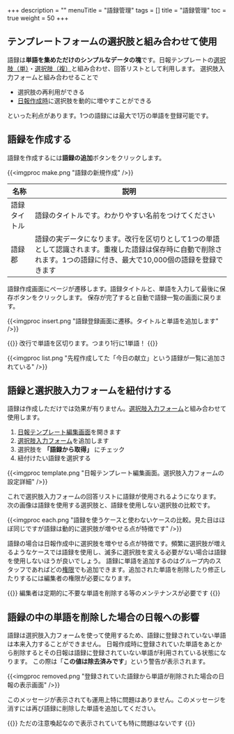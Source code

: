 +++
description = ""
menuTitle = "語録管理"
tags = []
title = "語録管理"
toc = true
weight = 50
+++

## テンプレートフォームの選択肢と組み合わせて使用

語録は**単語を集めただけのシンプルなデータの塊**です。日報テンプレートの[選択肢（単）](/manual/initial-setting/group-setting/template/select/)・[選択肢（複）](/manual/initial-setting/group-setting/template/select2/)と組み合わせ、回答リストとして利用します。
選択肢入力フォームと組み合わせることで

- 選択肢の再利用ができる
- [日報作成時](/manual/write-report/write/)に選択肢を動的に増やすことができる

といった利点があります。1つの語録には最大で1万の単語を登録可能です。

## 語録を作成する

語録を作成するには**語録の追加**ボタンをクリックします。

{{<imgproc make.png "語録の新規作成" />}}

|名称|説明|
|---|---|
|語録タイトル|語録のタイトルです。わかりやすい名前をつけてください|
|語録郡|語録の実データになります。改行を区切りとして1つの単語として認識されます。重複した語録は保存時に自動で削除されます。1つの語録に付き、最大で10,000個の語録を登録できます|

語録作成画面にページが遷移します。語録タイトルと、単語を入力して最後に保存ボタンをクリックします。
保存が完了すると自動で語録一覧の画面に戻ります。

{{<imgproc insert.png "語録登録画面に遷移。タイトルと単語を追加します" />}}

{{<alice pos="right" icon="here">}}
改行で単語を区切ります。つまり1行に1単語！
{{</alice>}}

{{<imgproc list.png "先程作成してた「今日の献立」という語録が一覧に追加されている" />}}

## 語録と選択肢入力フォームを紐付けする

語録は作成しただけでは効果が有りません。[選択肢入力フォーム](/manual/initial-setting/group-setting/template/select/)と組み合わせて使用します。

1. [日報テンプレート編集画面](/manual/initial-setting/group-setting/template/make/)を開きます
1. [選択肢入力フォーム](/manual/initial-setting/group-setting/template/select/)を追加します
1. 選択肢を **「語録から取得」** にチェック
1. 紐付けたい語録を選択する

{{<imgproc template.png "日報テンプレート編集画面。選択肢入力フォームの設定詳細" />}}

これで選択肢入力フォームの回答リストに語録が使用されるようになります。  
次の画像は語録を使用する選択肢と、語録を使用しない選択肢の比較です。

{{<imgproc each.png "語録を使うケースと使わないケースの比較。見た目はほぼ同じですが語録は動的に選択肢が増やせる点が特徴です" />}}

語録の場合は日報作成中に選択肢を増やせる点が特徴です。頻繁に選択肢が増えるようなケースでは語録を使用し、滅多に選択肢を変える必要がない場合は語録を使用しないほうが良いでしょう。
語録に単語を追加するのはグループ内のスタッフであればどの[権限](/manual/initial-setting/staff/)でも追加できます。追加された単語を削除したり修正したりするには編集者の権限が必要になります。

{{<alice pos="right" icon="here">}}
編集者は定期的に不要な単語を削除する等のメンテナンスが必要です
{{</alice>}}

## 語録の中の単語を削除した場合の日報への影響

語録は選択肢入力フォームを使って使用するため、語録に登録されていない単語は本来入力することができません。
日報作成時に登録されていた単語をあとから削除するとその日報は語録に登録されていない単語が利用されている状態になります。
この際は「**この値は除去済みです**」という警告が表示されます。

{{<imgproc removed.png "登録されていた語録から単語が削除された場合の日報の表示画面" />}}

このメッセージが表示されても運用上特に問題はありません。このメッセージを消すには再び語録に削除した単語を追加してください。

{{<alice pos="right" icon="here">}}
ただの注意喚起なので表示されていても特に問題はないです
{{</alice>}}
